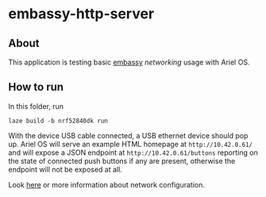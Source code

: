 # embassy-http-server

## About

This application is testing basic
[embassy](https://github.com/embassy-rs/embassy) _networking_ usage with Ariel OS.

## How to run

In this folder, run

    laze build -b nrf52840dk run

With the device USB cable connected, a USB ethernet device should pop up.
Ariel OS will serve an example HTML homepage at `http://10.42.0.61/` and will
expose a JSON endpoint at `http://10.42.0.61/buttons` reporting on the state of
connected push buttons if any are present, otherwise the endpoint will not be
exposed at all.

Look [here](../README.md#networking) or more information about network configuration.
